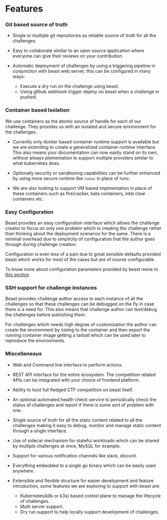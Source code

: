 # Features

### Git based source of truth

- Single or multiple git repositories as reliable source of truth for all the challenges.

- Easy to collaborate similar to an open source application where everyone can give their reviews on your contribution.

- Automatic deployment of challenges by using a triggering pipeline in conjunction with beast web server, this can
  be configured in many ways:
  - Execute a dry run on the challenge using beast.
  - Using github webhook trigger deploy on beast when a challenge in pushed.

### Container based Isolation

We use containers as the atomic source of handle for each of our challenge. They provides us with an isolated and secure
environment for the challenges.

- Currently only docker based container runtime support is available but we are extending to create a generalized
  container runtime interface. This also means your documentation can now easily stand on its own, without always
  plementation to support multiple providers similar to what kubernetes does.

- Optionally security or sandboxing capabilities can be further enhanced by using more secure runtime like `runsc` in place
  of runc.

- We are also looking to support VM based implmentation in place of these containers such as firecracker, kata containers,
  intel clear containers etc.

### Easy Configuration

Beast provides an easy configuration interface which allows the challenge creator to focus on only one problem which
is creating the challenge rather than thinking about the deployment scenarios for the same. There is a minimal overhead
due to simplicity of configuration that the author goes through during challenge creation.

Configuration is even less of a pain due to great sensible defaults provided beast which works for most of the cases but are of
course configurable.

To know more about configuration parameters provided by beast move to [this section](ChallConfig.md)

### SSH support for challenge instances

Beast provides challenge author access to each instance of all the challenges so that these challenges can be
debugged on the fly in case there is a need for. This also means that challenge author can test/debug the challenges before publishing them.

For challenges which needs high degree of customization the author can create the environment by `SSH`ing to the container
and then export the running container image getting a tarball which can be used later to reproduce the
environments.

### Miscellaneous

- Web and Command line interface to perform actions.

- REST API interface for the entire ecosystem. The competition related APIs can be integrated with your choice of frontend platform.

- Ability to host full fledged CTF competition on beast itself.

- An optional automated health check service to periodically check the status of challenges and report if there is
  some sort of problem with one.

- Single source of truth for all the static content related to all the challenges making it easy to debug, monitor and manage
  static content through a single interface.

- Use of sidecar mechanism for stateful workloads which can be shared by multiple challenges at once, MySQL for example.

- Support for various notification channels like slack, discord.

- Everything embedded to a single go binary which can be easily used anywhere.

- Extensible and flexible structure for easier development and feature introduction, some features we are exploring to support
  with beast are:
  - Kubernetes(k8s or k3s) based control plane to manage the lifecycle of challenges.
  - Multi server support.
  - Dry run support to help locally support development of challenges.
